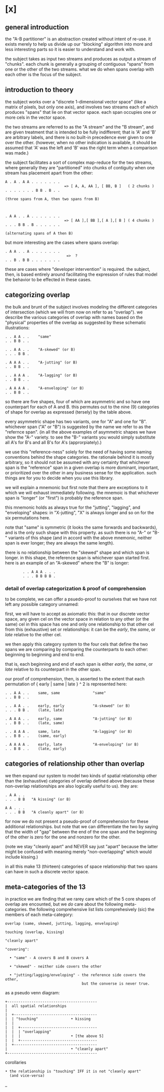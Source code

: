 # [x]

## general introduction

the "A-B partitioner" is an abstraction created without intent of
re-use. it exists merely to help us divide up our "blocking"
algorithm into more and less interesting parts so it is easier to
understand and work with.

the subject takes as input two streams and produces as output a stream
of "chunks". each chunk is generally a grouping of contiguous "spans"
from one or the other of the two streams. what we do when spans overlap
with each other is the focus of the subject.




## introduction to theory

the subject works over a "discrete 1-dimensional vector space" (like a
matrix of pixels, but only one axis), and involves two streams each of
which produces "spans" that lie on that vector space. each span occupies
one or more cels in the vector space.

the two streams are referred to as the "A stream" and the "B stream",
and are given treatment that is intended to be fully indifferent; that
is 'A' and 'B' are arbitrary labels, and there is no built-in precedence
ever given to one over the other. (however, when no other indication is
available, it should be assumed that 'A' was the left and 'B' was the
right term when a comparison was made.)

the subject facilitates a sort of complex map-reduce for the two
streams, where generally they are "partitioned" into chunks of
contiguity when one stream has placement apart from the other:


    A . A . A A . . . . . . .
                               => [ A, A, AA ], [ BB, B ]   ( 2 chunks )
    . . . . . . . B B . B . .

    (three spans from A, then two spans from B)



    . A A . . A . . . . . . .
                               => [ AA ],[ BB ],[ A ],[ B ] ( 4 chunks )
    . . . B B . B . . . . . .

    (alternating spans of A then B)



but more interesting are the cases where spans overlap:

    . A A . . A . . . . . . .
                                =>  ?
    . . B . B B . . . . . . .


these are cases where "developer intervention" is required. the subject,
then, is based entirely around facilitating the expression of rules that
model the behavior to be effected in these cases.




## categorizing overlap

the bulk and brunt of the subject involves modeling the different
categories of intersection (which we will from now on refer to as
"overlap"). we describe the various categories of overlap with names
based on the "physical" properties of the overlap as suggested by
these schematic illustrations:

    . . A A . .    "same"
    . . B B . .

    . . A A . .    "A-skewed" (or B)
    . . . B B .

    . A A A . .    "A-jutting" (or B)
    . . B B . .

    . . A A A .    "A-lagging" (or B)
    . . B B . .

    . A A A A .    "A-enveloping" (or B)
    . . B B . .

so there are five shapes, four of which are asymmetric and so have one
counterpart for each of A and B. this permutes out to the nine (9)
categories of shape for overlap as expressed (tersely) by the table above.

every asymmetric shape has two variants, one for "A" and one for "B".
whichever span ("A" or "B") is suggested by the name we refer to as the
"refernce span". (in all the above examples of asymmetric shapes we
have show the "A-" variety. to see the "B-" variants you would simply
substitute all A's for B's and all B's for A's (approrpiately).)

we use this "reference-ness" solely for the need of having some naming
conventions behind the shape categories. the rationale behind it is mostly
arbitrary, so it should not be assumed with any certainty that whichever
span is the "reference" span in a given overlap is more dominant, important,
or prioritized over the other in any business sense for the application.
such things are for you to decide when you use this library.

we will explain a mnemonic but first note that there are exceptions to
it which we will exhaust immediately following. the mnemoic is that
whichever span is "longer" (or "first") is probably the reference span.

this mnemonic holds as always true for the "jutting", "lagging", and
"enveloping" shapes: in "X-jutting", "X" is always longer and so on for
the six permutations here.

note that "same" is symmetric (it looks the same forwards and backwards),
and is the only such shape with this property. as such there is no "A-"
or "B-" variants of this shape (and in accord with the above mnemonic,
neither span is ever longer; they are always the same length).

there is no relationship between the "skewed" shape and which span is
longer. in this shape, the reference span is whichever span started
first. here is an example of an "A-skewed" where the "B" is longer:

            . . A A A . . .
            . . . B B B B .





### detail of overlap categorization & proof of comprehension

to be complete, we can offer a psuedo-proof to ourselves that we have
not left any possible category unnamed:

first, we will have to accept as axiomatic this: that in our discrete
vector space, any given cel on the vector space in relation to any other
(or the same) cel in this space has one and only one relationship to
that other cel from this (exhaustive) set or relationships: it can be
the *early*, the *same*, or *late* relative to the other cel.

we then apply this category system to the four cels that define the two
spans we are comparing by comparing the counterparts to each other:
beginning to beginning and end to end.

that is, each beginning and end of each span is either *early*, the
*same*, or *late* relative to its counterpart in the other span.

our proof of comprehension, then, is asserted to the extent that each
permutation of { early | same | late } ^ 2 is represented here:


    . . A A . .    same, same               "same"
    . . B B . .

    . . A A . .    early, early             "A-skewed" (or B)
    . . . B B .    (late, late)

    . A A A . .    early, same              "A-jutting" (or B)
    . . B B . .    (late, same)

    . . A A A .    same, late               "A-lagging" (or B)
    . . B B . .    (same, early)

    . A A A A .    early, late              "A-enveloping" (or B)
    . . B B . .    (late, early)




## categories of relationship other than overlap

we then expand our system to model two kinds of spatial relationship other
than the (exhaustive) categories of overlap defined above (because these
non-overlap relationships are also logically useful to us). they are:

    . A A . .
    . . . B B   "A kissing" (or B)

    A A . . .
    . . . B B   "A cleanly apart" (or B)

for now we do not present a pseudo-proof of comprehension for these
additional relationships. but note that we can differentiate the two by
saying that the width of "gap" between the end of the one span and the
beginning of the other is zero for the one and nonzero for the other.

(note we stay "cleanly apart" and NEVER say just "apart" because the
latter might be confused with meaning merely "non-overlapping" which
would include kissing.)

in all this make 13 (thirteen) categories of space relationship that two
spans can have in such a discrete vector space.




## meta-categories of the 13

in practice we are finding that we rarey care which of the 5 core shapes
of overlap are encounted, but we *do* care about the following meta-
categories. the following comprehensive list lists comprehesively
(sic) the members of each meta-category:

    overlap (same, skewed, jutting, lagging, enveloping)

    touching (overlap, kissing)

    "cleanly apart"

    "covering":

      • "same" - A covers B and B covers A

      • "skewed" - neither side covers the other

      • "jutting/lagging/enveloping" - the reference side covers the other,
                                       but the converse is never true.


as a pseudo venn diagram:

    +-----------------------------------------
    |  all spatial relationships
    |
    |  +--------------------------------------
    |  | "touching"               • kissing
    |  |
    |  |  +-----------------------------------
    |  |  | "overlapping"
    |  |  |                       • [the above 5]
    |  |  +-----------------------------------
    |  +--------------------------------------
    |                             • "cleanly apart"
    +-----------------------------------------


corollaries

    • the relationship is "touching" IFF it is not "cleanly apart"
      (and vice-versa)
_
